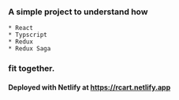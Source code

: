 ### A simple project to understand how

    * React
    * Typscript
    * Redux 
    * Redux Saga

### fit together.

#### Deployed with Netlify at https://rcart.netlify.app
